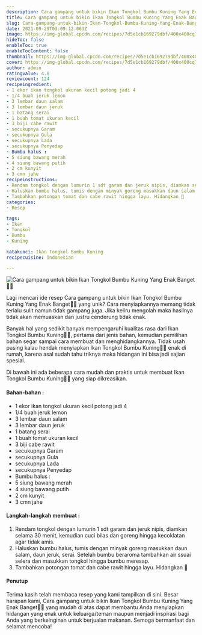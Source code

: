 ```yaml
---
description: Cara gampang untuk bikin Ikan Tongkol Bumbu Kuning Yang Enak Banget"
title: Cara gampang untuk bikin Ikan Tongkol Bumbu Kuning Yang Enak Banget
slug: Cara-gampang-untuk-bikin-Ikan-Tongkol-Bumbu-Kuning-Yang-Enak-Banget
date: 2021-09-29T03:09:12.063Z
image: https://img-global.cpcdn.com/recipes/7d5e1cb169279dbf/400x400cq70/photo.jpg
hideToc: false
enableToc: true
enableTocContent: false
thumbnail: https://img-global.cpcdn.com/recipes/7d5e1cb169279dbf/400x400cq70/photo.jpg
cover: https://img-global.cpcdn.com/recipes/7d5e1cb169279dbf/400x400cq70/photo.jpg
author: admin
ratingvalue: 4.8
reviewcount: 124
recipeingredient:
- 1 ekor ikan tongkol ukuran kecil potong jadi 4
- 1/4 buah jeruk lemon
- 3 lembar daun salam
- 3 lembar daun jeruk
- 1 batang serai
- 1 buah tomat ukuran kecil
- 3 biji cabe rawit
- secukupnya Garam
- secukupnya Gula
- secukupnya Lada
- secukupnya Penyedap
- Bumbu halus :
- 5 siung bawang merah
- 4 siung bawang putih
- 2 cm kunyit
- 3 cmn jahe
recipeinstructions:
- Rendam tongkol dengan lumurin 1 sdt garam dan jeruk nipis, diamkan selama 30 menit, kemudian cuci bilas dan goreng hingga kecoklatan agar tidak amis.
- Haluskan bumbu halus, tumis dengan minyak goreng masukkan daun salam, daun jeruk, serai. Setelah bumbu beraroma tambahkan air ssuai selera dan masukkan tongkol hingga bumbu meresap.
- Tambahkan potongan tomat dan cabe rawit hingga layu. Hidangkan 🤗
categories:
- Resep

tags:
- Ikan
- Tongkol
- Bumbu
- Kuning

katakunci: Ikan Tongkol Bumbu Kuning
recipecuisine: Indonesian

---
```


![Cara gampang untuk bikin Ikan Tongkol Bumbu Kuning Yang Enak Banget👩‍🍳](https://img-global.cpcdn.com/recipes/7d5e1cb169279dbf/400x400cq70/photo.jpg)

Lagi mencari ide resep Cara gampang untuk bikin Ikan Tongkol Bumbu Kuning Yang Enak Banget👩‍🍳 yang unik? Cara menyiapkannya memang tidak terlalu sulit namun tidak gampang juga. Jika keliru mengolah maka hasilnya tidak akan memuaskan dan justru cenderung tidak enak.

Banyak hal yang sedikit banyak mempengaruhi kualitas rasa dari Ikan Tongkol Bumbu Kuning👩‍🍳, pertama dari jenis bahan, kemudian pemilihan bahan segar sampai cara membuat dan menghidangkannya. Tidak usah pusing kalau hendak menyiapkan Ikan Tongkol Bumbu Kuning👩‍🍳 enak di rumah, karena asal sudah tahu triknya maka hidangan ini bisa jadi sajian spesial.

Di bawah ini ada beberapa cara mudah dan praktis untuk membuat Ikan Tongkol Bumbu Kuning👩‍🍳 yang siap dikreasikan.

<!--inarticleads1-->

#### Bahan-bahan :

- 1 ekor ikan tongkol ukuran kecil potong jadi 4
- 1/4 buah jeruk lemon
- 3 lembar daun salam
- 3 lembar daun jeruk
- 1 batang serai
- 1 buah tomat ukuran kecil
- 3 biji cabe rawit
- secukupnya Garam
- secukupnya Gula
- secukupnya Lada
- secukupnya Penyedap
- Bumbu halus :
- 5 siung bawang merah
- 4 siung bawang putih
- 2 cm kunyit
- 3 cmn jahe

<!--inarticleads2-->

#### Langkah-langkah membuat :

1. Rendam tongkol dengan lumurin 1 sdt garam dan jeruk nipis, diamkan selama 30 menit, kemudian cuci bilas dan goreng hingga kecoklatan agar tidak amis.
1. Haluskan bumbu halus, tumis dengan minyak goreng masukkan daun salam, daun jeruk, serai. Setelah bumbu beraroma tambahkan air ssuai selera dan masukkan tongkol hingga bumbu meresap.
1. Tambahkan potongan tomat dan cabe rawit hingga layu. Hidangkan 🤗

#### Penutup

Terima kasih telah membaca resep yang kami tampilkan di sini. Besar harapan kami, Cara gampang untuk bikin Ikan Tongkol Bumbu Kuning Yang Enak Banget👩‍🍳 yang mudah di atas dapat membantu Anda menyiapkan hidangan yang enak untuk keluarga/teman maupun menjadi inspirasi bagi Anda yang berkeinginan untuk berjualan makanan. Semoga bermanfaat dan selamat mencoba!
